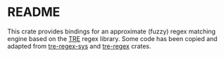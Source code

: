 # README

This crate provides bindings for an approximate (fuzzy) regex matching engine based on the [TRE](https://github.com/laurikari/tre) regex library. Some code has been copied and adapted from [tre-regex-sys](https://github.com/Elizafox/tre-regex-sys) and [tre-regex](https://github.com/Elizafox/tre-regex) crates.